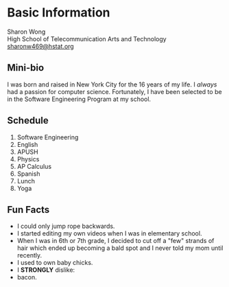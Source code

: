 # Basic Information  
Sharon Wong  
High School of Telecommunication Arts and Technology  
sharonw469@hstat.org  
## Mini-bio  
I was born and raised in New York City for the 16 years of my life. I _always_ had a passion for computer science. Fortunately, I have been selected to be in the Software Engineering Program at my school.
## Schedule  
1. Software Engineering
2. English
3. APUSH
4. Physics
5. AP Calculus
6. Spanish
7. Lunch
8. Yoga  

## Fun Facts  
*  I could only jump rope backwards.
*  I started editing my own videos when I was in elementary school.  
*  When I was in 6th or 7th grade, I decided to cut off a "few" strands of hair which ended up becoming a bald spot and I never told my mom until recently. 
*  I used to own baby chicks.
*  I **STRONGLY** dislike: 
  * bacon.  